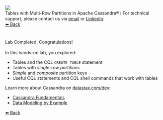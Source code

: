 <!-- TOP -->
<div class="top">
  <img src="https://datastax-academy.github.io/katapod-shared-assets/images/ds-academy-logo.svg" />
  <div class="scenario-title-section">
    <span class="scenario-title">Tables with Multi-Row Partitions in Apache Cassandra®</span>
    <span class="scenario-subtitle">ℹ️ For technical support, please contact us via <a href="mailto:aleksandr.volochnev@datastax.com">email</a> or <a href="https://dtsx.io/aleks">LinkedIn</a>.</span>
  </div>
</div>

<!-- NAVIGATION -->
<div id="navigation-top" class="navigation-top">
 <a href='command:katapod.loadPage?[{"step":"step9-astra"}]'
   class="btn btn-dark navigation-top-left">⬅️ Back
 </a>
</div>

<!-- CONTENT -->
<main>
    <br/><br/>
    <div class="container px-4 py-2">
     <div class="row g-4 py-2 row-cols-1 row-cols-lg-1">
      <div class="feature col div-choice">
        <div class="scenario-completed">Lab Completed. Congratulations!</div>
        <br/>
        <div class="scenario-objectives">In this hands-on lab, you explored:</div>
        <ul>
              <li><span class="scenario-objective">Tables and the CQL <code>CREATE TABLE</code> statement</span></li>
              <li><span class="scenario-objective">Tables with <i>single-row partitions</i></span></li>
              <li><span class="scenario-objective"><i>Simple</i> and <i>composite</i> partition keys</span></li>
              <li><span class="scenario-objective">Useful CQL statements and CQL shell commands that work with tables</span></li>
        </ul>
        <div class="resources">Learn more about Cassandra on <a href="https://datastax.com/dev" target="_blank">datastax.com/dev</a>:</div>
        <ul>
              <li><span class="resource"><a href="https://datastax.com/learning-series/cassandra-fundamentals" target="_blank">Cassandra Fundamentals</a></span></li>        
              <li><span class="resource"><a href="https://www.datastax.com/learn/data-modeling-by-example" target="_blank">Data Modeling by Example</a></span></li>
        </ul>
      </div>
     </div>
    </div>
</main>

<!-- NAVIGATION -->
<div id="navigation-bottom" class="navigation-bottom">
 <a href='command:katapod.loadPage?[{"step":"step9-astra"}]'
   class="btn btn-dark navigation-bottom-left">⬅️ Back
 </a>
</div>
<br/>